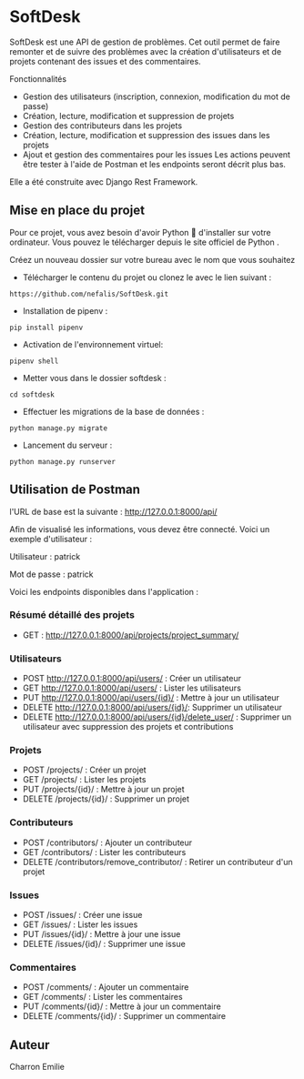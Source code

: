 # SoftDesk 
SoftDesk est une API de gestion de problèmes. Cet outil permet de faire remonter et de suivre des problèmes avec la création d'utilisateurs et de projets contenant des issues et des commentaires.

Fonctionnalités
- Gestion des utilisateurs (inscription, connexion, modification du mot de passe)
- Création, lecture, modification et suppression de projets
- Gestion des contributeurs dans les projets
- Création, lecture, modification et suppression des issues dans les projets
- Ajout et gestion des commentaires pour les issues
Les actions peuvent être tester à l'aide de Postman et les endpoints seront décrit plus bas.

Elle a été construite avec Django Rest Framework.

## Mise en place du projet
Pour ce projet, vous avez besoin d'avoir Python 🐍 d'installer sur votre ordinateur. Vous pouvez le télécharger depuis le site officiel de Python .


Créez un nouveau dossier sur votre bureau avec le nom que vous souhaitez
- Télécharger le contenu du projet ou clonez le avec le lien suivant :
```
https://github.com/nefalis/SoftDesk.git
```
- Installation de pipenv :
```
pip install pipenv
```
- Activation de l'environnement virtuel:
```
pipenv shell
```
- Metter vous dans le dossier softdesk :
```
cd softdesk 
```
- Effectuer les migrations de la base de données :
```
python manage.py migrate
```
- Lancement du serveur :
```
python manage.py runserver
```
## Utilisation de Postman
l'URL de base est la suivante : http://127.0.0.1:8000/api/

Afin de visualisé les informations, vous devez être connecté.
Voici un exemple d'utilisateur :

Utilisateur : patrick

Mot de passe : patrick

Voici les endpoints disponibles dans l'application :
### Résumé détaillé des projets
- GET : http://127.0.0.1:8000/api/projects/project_summary/

### Utilisateurs
- POST http://127.0.0.1:8000/api/users/ : Créer un utilisateur
- GET http://127.0.0.1:8000/api/users/ : Lister les utilisateurs
- PUT http://127.0.0.1:8000/api/users/{id}/ : Mettre à jour un utilisateur
- DELETE http://127.0.0.1:8000/api/users/{id}/: Supprimer un utilisateur
- DELETE http://127.0.0.1:8000/api/users/{id}/delete_user/ : Supprimer un utilisateur avec suppression des projets et contributions

### Projets
- POST /projects/ : Créer un projet
- GET /projects/ : Lister les projets
- PUT /projects/{id}/ : Mettre à jour un projet
- DELETE /projects/{id}/ : Supprimer un projet

### Contributeurs
- POST /contributors/ : Ajouter un contributeur
- GET /contributors/ : Lister les contributeurs
- DELETE /contributors/remove_contributor/ : Retirer un contributeur d'un projet

### Issues
- POST /issues/ : Créer une issue
- GET /issues/ : Lister les issues
- PUT /issues/{id}/ : Mettre à jour une issue
- DELETE /issues/{id}/ : Supprimer une issue

### Commentaires
- POST /comments/ : Ajouter un commentaire
- GET /comments/ : Lister les commentaires
- PUT /comments/{id}/ : Mettre à jour un commentaire
- DELETE /comments/{id}/ : Supprimer un commentaire

## Auteur
Charron Emilie
